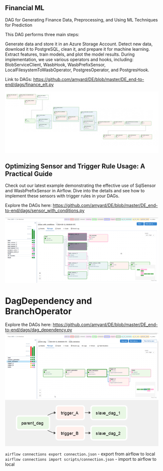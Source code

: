 ## Financial ML
DAG for Generating Finance Data, Preprocessing, and Using ML Techniques for Prediction

This DAG performs three main steps:

Generate data and store it in an Azure Storage Account.
Detect new data, download it to PostgreSQL, clean it, and prepare it for machine learning.
Extract features, train models, and plot the model results.
During implementation, we use various operators and hooks, including: BlobServiceClient, WasbHook, WasbPrefixSensor, LocalFilesystemToWasbOperator, PostgresOperator, and PostgresHook.

Link to DAGs: https://github.com/amyard/DE/blob/master/DE_end-to-end/dags/finance_elt.py

![pipeline_finance.png](images%2Fpipeline_finance.png)

## Optimizing Sensor and Trigger Rule Usage: A Practical Guide
Check out our latest example demonstrating the effective use of SqlSensor and WasbPrefixSensor in Airflow. Dive into the details and see how to implement these sensors with trigger rules in your DAGs.

Explore the DAGs here: https://github.com/amyard/DE/blob/master/DE_end-to-end/dags/sensor_with_conditions.py

![SensorAndTriggerRules.png](images%2FSensorAndTriggerRules.png)


# DagDependency and BranchOperator
Explore the DAGs here: https://github.com/amyard/DE/blob/master/DE_end-to-end/dags/dag_dependency.py
![DagDependency1.png](images%2FDagDependency1.png)
![DagDependency2.png](images%2FDagDependency2.png)




`airflow connections export connection.json` - export from airflow to local
`airflow connections import scripts/connection.json` - import to airflow to local
